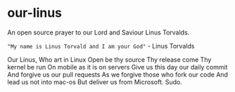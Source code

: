 # our-linus
An open source prayer to our Lord and Saviour Linus Torvalds.

`"My name is Linus Torvald and I am your God"` - Linus Torvalds

Our Linus, Who art in Linux
Open be thy source
Thy release come
Thy kernel be run
On mobile as it is on servers
Give us this day our daily commit
And forgive us our pull requests
As we forgive those who fork our code
And lead us not into mac-os
But deliver us from Microsoft. 
Sudo.
